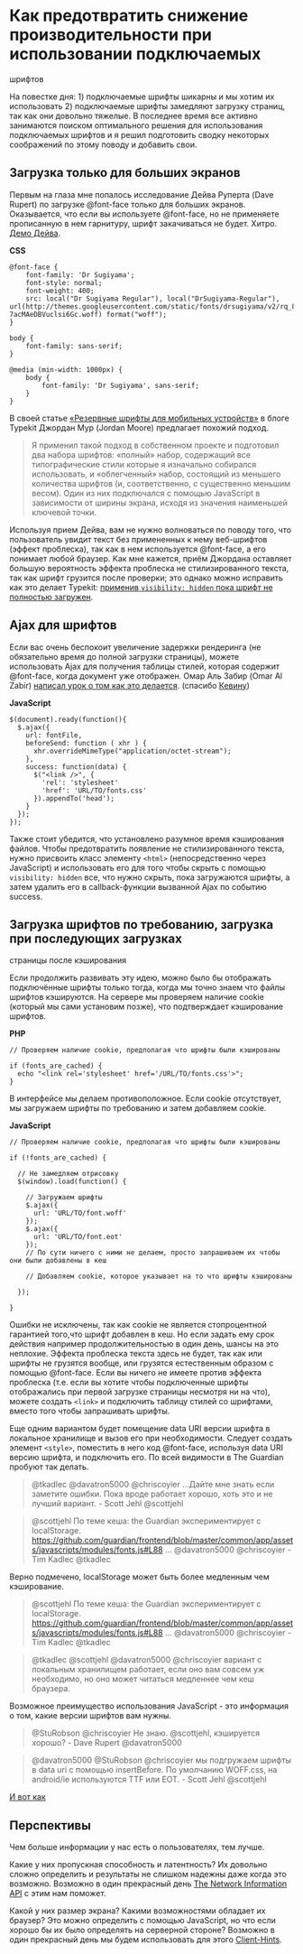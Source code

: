 # Как предотвратить снижение производительности при использовании подключаемых
шрифтов

На повестке дня: 1) подключаемые шрифты шикарны и мы хотим их использовать 2)
подключаемые шрифты замедляют загрузку страниц, так как они довольно тяжелые.
В последнее время все активно занимаются поиском оптимального решения для
использования подключаемых шрифтов и я решил подготовить сводку некоторых
соображений по этому поводу и добавить свои.

## Загрузка только для больших экранов

Первым на глаза мне попалось исследование Дейва Руперта (Dave Rupert) по
загрузке @font-face только для больших экранов. Оказывается, что если вы
используете @font-face, но не применяете прописанную в нем гарнитуру, шрифт
закачиваться не будет. Хитро. [Демо Дейва][1].

**CSS**

	@font-face {
		font-family: 'Dr Sugiyama';
		font-style: normal;
		font-weight: 400;
	 	src: local("Dr Sugiyama Regular"), local("DrSugiyama-Regular"), url(http://themes.googleusercontent.com/static/fonts/drsugiyama/v2/rq_8251Ifx6dE1Mq7bUM6brIa-7acMAeDBVuclsi6Gc.woff) format("woff");
	}

	body {
		font-family: sans-serif;
	}

	@media (min-width: 1000px) {
		body {
			font-family: 'Dr Sugiyama', sans-serif;
		}
	}

В своей статье [«Резервные шрифты для мобильных устройств»][2] в блоге Typekit
Джордан Мур (Jordan Moore) предлагает похожий подход.

> Я применил такой подход в собственном проекте и подготовил два набора шрифтов:
«полный» набор, содержащий все типографические стили которые я изначально
собирался использовать, и «облегченный» набор, состоящий из меньшего количества
шрифтов (и, соответственно, с существенно меньшим весом). Один из них
подключался с помощью JavaScript в зависимости от ширины экрана, исходя из
значения наименьшей ключевой точки.

Используя прием Дейва, вам не нужно волноваться по поводу того, что
пользователь увидит текст без примененных к нему веб-шрифтов (эффект
проблеска), так как в нем используется @font-face, а его понимает любой
браузер. Как мне кажется, приём Джордана оставляет большую вероятность эффекта
проблеска не стилизированного текста, так как шрифт грузится после проверки; это
однако можно исправить как это делает Typekit: [применив `visibility: hidden`
пока шрифт не полностью загружен][3].

## Ajax для шрифтов

Если вас очень беспокоит увеличение задержки рендеринга (не обязательно
время до полной загрузки страницы), можете использовать Ajax для получения
таблицы стилей, которая содержит @font-face, когда документ уже отображен.
Омар Аль Забир (Omar Al Zabir) [написал урок о том как это делается][4].
(спасибо [Кевину][5])

**JavaScript**

	$(document).ready(function(){
	  $.ajax({
		url: fontFile,
		beforeSend: function ( xhr ) {
		  xhr.overrideMimeType("application/octet-stream");
		},
		success: function(data) {
		  $("<link />", {
			'rel': 'stylesheet'
			'href': 'URL/TO/fonts.css'
		  }).appendTo('head');
		}
	  });
	});

Также стоит убедится, что установлено разумное время кэширования файлов. Чтобы
предотвратить появление не стилизированного текста, нужно присвоить класс элементу
`<html>` (непосредственно через JavaScript) и использовать его для того чтобы скрыть с
помощью `visibility: hidden` все, что нужно скрыть, пока загружаются шрифты, а
затем удалить его в callback-функции вызванной Ajax по событию success.

## Загрузка шрифтов по требованию, загрузка при последующих загрузках
страницы после кэширования

Если продолжить развивать эту идею, можно было бы отображать подключённые шрифты
только тогда, когда мы точно знаем что файлы шрифтов кэшируются. На сервере мы
проверяем наличие cookie (который мы сами установим позже), что подтверждает
кэширование шрифтов.

**PHP**

	// Проверяем наличие cookie, предполагая что шрифты были кэшированы

	if (fonts_are_cached) {
	  echo "<link rel='stylesheet' href='/URL/TO/fonts.css'>";
	}

В интерфейсе мы делаем противоположное. Если cookie отсутствует, мы загружаем
шрифты по требованию и затем добавляем cookie.

**JavaScript**

	// Проверяем наличие cookie, предполагая что шрифты были кэшированы

	if (!fonts_are_cached) {

	  // Не замедляем отрисовку
	  $(window).load(function() {

		// Загружаем шрифты
		$.ajax({
		  url: 'URL/TO/font.woff'
		});
		$.ajax({
		  url: 'URL/TO/font.eot'
		});
		// По сути ничего с ними не делаем, просто запрашиваем их чтобы они были добавлены в кеш

		// Добавляем cookie, которое указывает на то что шрифты кэшированы

	  });

	}

Ошибки не исключены, так как cookie не является стопроцентной гарантией
того,что шрифт добавлен в кеш. Но если задать ему срок действия например
продолжительностью в один день, шансы на это неплохие.
Эффекта проблеска текста здесь не будет, так как или шрифты не
грузятся вообще, или грузятся естественным образом с помощью @font-face. Если
вы ничего не имеете против эффекта проблеска (т.е. если вы хотите чтобы
подключенные шрифты отображались при первой загрузке страницы несмотря ни на
что), можете создать `<link>` и подключить таблицу стилей со шрифтами, вместо
того чтобы запрашивать шрифты.

Еще одним вариантом будет помещение data URI версии шрифта в локальное хранилище
и вызов его при необходимости. Следует создать элемент `<style>`, поместить в
него код @font-face, используя data URI версию шрифта, и подключить его. По всей
видимости в The Guardian пробуют так делать.

> @tkadlec @davatron5000 @chriscoyier ...Дайте мне знать если заметите ошибки.
Пока вроде работает хорошо, хоть это и не лучший вариант. -  Scott Jehl @scottjehl

> @scottjehl По теме кеша: the Guardian экспериментирует с localStorage. https://github.com/guardian/frontend/blob/master/common/app/assets/javascripts/modules/fonts.js#L88 … @davatron5000 @chriscoyier -  Tim Kadlec @tkadlec

Верно подмечено, localStorage может быть более медленным чем кэширование.

> @scottjehl По теме кеша: the Guardian экспериментирует с localStorage. https://github.com/guardian/frontend/blob/master/common/app/assets/javascripts/modules/fonts.js#L88 … @davatron5000 @chriscoyier -  Tim Kadlec @tkadlec

> @tkadlec @scottjehl @davatron5000 @chriscoyier вариант с локальным хранилищем
работает, если оно вам совсем уж необходимо, но оно может читаться медленнее чем
кеш браузера.

Возможное преимущество использования JavaScript - это информация о том, какие
версии шрифтов вам нужны.

> @StuRobson @chriscoyier Не знаю. @scottjehl, кэшируется хорошо? -  Dave Rupert
@davatron5000

> @davatron5000 @StuRobson @chriscoyier мы подгружаем шрифты в data uri с
помощью insertBefore. По умолчанию WOFF.css, на android/ie используются TTF или
EOT. -  Scott Jehl @scottjehl

[И вот как][6]

## Перспективы

Чем больше информации у нас есть о пользователях, тем лучше.

Какие у них пропускная способность и латентность? Их довольно сложно определить
и результаты не слишком надежны даже когда это возможно. Возможно в один
прекрасный день [The Network Information API][7] с этим нам поможет.

Какой у них размер экрана? Какими возможностями обладает их браузер? Это можно
определить с помощью JavaScript, но что если хорошо бы их было определять на
серверной стороне? Возможно в один прекрасный день мы будем использовать для этого
[Client-Hints][8].

[1]: http://codepen.io/davatron5000/pen/nrfGA
[2]: http://blog.typekit.com/2013/04/17/fallback-fonts-on-mobile-devices/
[3]: http://blog.typekit.com/2010/10/29/font-events-controlling-the-fout/
[4]: http://www.codeproject.com/Articles/462209/Using-custom-font-without-slowing-down-page-load
[5]: https://twitter.com/ilikevests/status/324593491411873792
[6]: https://gist.github.com/scottjehl/5406853
[7]: http://www.w3.org/TR/netinfo-api/#the-networkinformation-interface
[8]: https://github.com/igrigorik/http-client-hints
